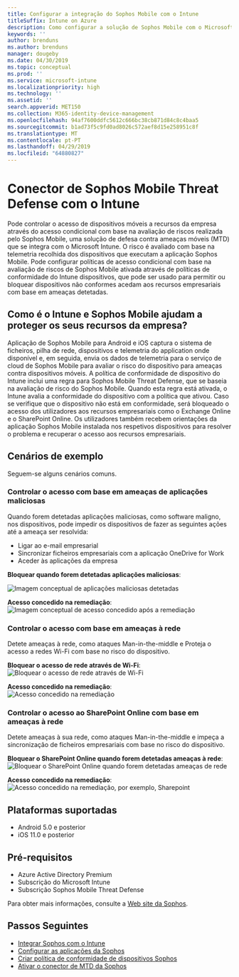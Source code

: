 ```yaml
---
title: Configurar a integração do Sophos Mobile com o Intune
titleSuffix: Intune on Azure
description: Como configurar a solução de Sophos Mobile com o Microsoft Intune para controlar o acesso de dispositivos móveis aos seus recursos empresariais.
keywords: ''
author: brenduns
ms.author: brenduns
manager: dougeby
ms.date: 04/30/2019
ms.topic: conceptual
ms.prod: ''
ms.service: microsoft-intune
ms.localizationpriority: high
ms.technology: ''
ms.assetid: ''
search.appverid: MET150
ms.collection: M365-identity-device-management
ms.openlocfilehash: 94af7600ddfc5612c666bc38cb871d84c8c4baa5
ms.sourcegitcommit: b1ad73f5c9fd0ad8026c572aef8d15e258951c8f
ms.translationtype: MT
ms.contentlocale: pt-PT
ms.lasthandoff: 04/29/2019
ms.locfileid: "64880827"
---
```

# <a name="sophos-mobile-threat-defense-connector-with-intune"></a>Conector de Sophos Mobile Threat Defense com o Intune
Pode controlar o acesso de dispositivos móveis a recursos da empresa através do acesso condicional com base na avaliação de riscos realizada pelo Sophos Mobile, uma solução de defesa contra ameaças móveis (MTD) que se integra com o Microsoft Intune. O risco é avaliado com base na telemetria recolhida dos dispositivos que executam a aplicação Sophos Mobile.
Pode configurar políticas de acesso condicional com base na avaliação de riscos de Sophos Mobile ativada através de políticas de conformidade do Intune dispositivos, que pode ser usado para permitir ou bloquear dispositivos não conformes acedam aos recursos empresariais com base em ameaças detetadas.

## <a name="how-do-intune-and-sophos-mobile-help-protect-your-company-resources"></a>Como é o Intune e Sophos Mobile ajudam a proteger os seus recursos da empresa?
Aplicação de Sophos Mobile para Android e iOS captura o sistema de ficheiros, pilha de rede, dispositivos e telemetria do application onde disponível e, em seguida, envia os dados de telemetria para o serviço de cloud de Sophos Mobile para avaliar o risco do dispositivo para ameaças contra dispositivos móveis.
A política de conformidade de dispositivo do Intune inclui uma regra para Sophos Mobile Threat Defense, que se baseia na avaliação de risco do Sophos Mobile. Quando esta regra está ativada, o Intune avalia a conformidade do dispositivo com a política que ativou. Caso se verifique que o dispositivo não está em conformidade, será bloqueado o acesso dos utilizadores aos recursos empresariais como o Exchange Online e o SharePoint Online. Os utilizadores também recebem orientações da aplicação Sophos Mobile instalada nos respetivos dispositivos para resolver o problema e recuperar o acesso aos recursos empresariais.  

## <a name="sample-scenarios"></a>Cenários de exemplo
Seguem-se alguns cenários comuns.  
### <a name="control-access-based-on-threats-from-malicious-apps"></a>Controlar o acesso com base em ameaças de aplicações maliciosas
Quando forem detetadas aplicações maliciosas, como software maligno, nos dispositivos, pode impedir os dispositivos de fazer as seguintes ações até a ameaça ser resolvida:
- Ligar ao e-mail empresarial
- Sincronizar ficheiros empresariais com a aplicação OneDrive for Work
- Aceder às aplicações da empresa

**Bloquear quando forem detetadas aplicações maliciosas**:
 
![Imagem conceptual de aplicações maliciosas detetadas](./media/sophos-mtd-connector/sophos_malicious_apps_blocked.png)  

**Acesso concedido na remediação**:  
![Imagem conceptual de acesso concedido após a remediação](./media/sophos-mtd-connector/sophos_malicious_apps_unblocked.png)

### <a name="control-access-based-on-threat-to-network"></a>Controlar o acesso com base em ameaças à rede  
Detete ameaças à rede, como ataques Man-in-the-middle e Proteja o acesso a redes Wi-Fi com base no risco do dispositivo.  

**Bloquear o acesso de rede através de Wi-Fi**:  
![Bloquear o acesso de rede através de Wi-Fi](./media/sophos-mtd-connector/sophos_network_wifi_blocked.png)

**Acesso concedido na remediação**:   
![Acesso concedido na remediação](./media/sophos-mtd-connector/sophos_network_wifi_unblocked.png)  

### <a name="control-access-to-sharepoint-online-based-on-threat-to-network"></a>Controlar o acesso ao SharePoint Online com base em ameaças à rede  
Detete ameaças à sua rede, como ataques Man-in-the-middle e impeça a sincronização de ficheiros empresariais com base no risco do dispositivo.  

**Bloquear o SharePoint Online quando forem detetadas ameaças à rede**:   
![Bloquear o SharePoint Online quando forem detetadas ameaças de rede](./media/sophos-mtd-connector/sophos_network_spo_blocked.png)  

**Acesso concedido na remediação**:  
![Acesso concedido na remediação, por exemplo, Sharepoint](./media/sophos-mtd-connector/sophos_network_spo_unblocked.png)  

## <a name="supported-platforms"></a>Plataformas suportadas  
- Android 5.0 e posterior
- iOS 11.0 e posterior

## <a name="prerequisites"></a>Pré-requisitos  
- Azure Active Directory Premium
- Subscrição do Microsoft Intune 
- Subscrição Sophos Mobile Threat Defense

Para obter mais informações, consulte a [Web site da Sophos](https://www.sophos.com/products/mobile-control).  

## <a name="next-steps"></a>Passos Seguintes  
- [Integrar Sophos com o Intune](sophos-mtd-connector-integration.md)
- [Configurar as aplicações da Sophos](mtd-apps-ios-app-configuration-policy-add-assign.md)
- [Criar política de conformidade de dispositivos Sophos](mtd-device-compliance-policy-create.md)
- [Ativar o conector de MTD da Sophos](mtd-connector-enable.md)
